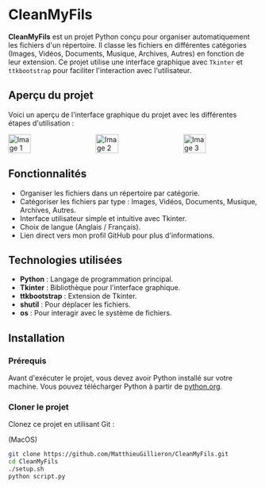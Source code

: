 # CleanMyFils

**CleanMyFils** est un projet Python conçu pour organiser automatiquement les fichiers d'un répertoire. Il classe les fichiers en différentes catégories (Images, Vidéos, Documents, Musique, Archives, Autres) en fonction de leur extension. Ce projet utilise une interface graphique avec `Tkinter` et `ttkbootstrap` pour faciliter l'interaction avec l'utilisateur.

## Aperçu du projet

Voici un aperçu de l'interface graphique du projet avec les différentes étapes d'utilisation :

<div style="display: flex; justify-content: space-between;">

  <img src="images/image1.png" alt="Image 1" width="30%" style="margin-right: 10px;">
  <img src="images/image2.png" alt="Image 2" width="30%" style="margin-right: 10px;">
  <img src="images/image3.png" alt="Image 3" width="30%">

</div>

## Fonctionnalités

- Organiser les fichiers dans un répertoire par catégorie.
- Catégoriser les fichiers par type : Images, Vidéos, Documents, Musique, Archives, Autres.
- Interface utilisateur simple et intuitive avec Tkinter.
- Choix de langue (Anglais / Français).
- Lien direct vers mon profil GitHub pour plus d'informations.

## Technologies utilisées

- **Python** : Langage de programmation principal.
- **Tkinter** : Bibliothèque pour l'interface graphique.
- **ttkbootstrap** : Extension de Tkinter.
- **shutil** : Pour déplacer les fichiers.
- **os** : Pour interagir avec le système de fichiers.

## Installation

### Prérequis

Avant d'exécuter le projet, vous devez avoir Python installé sur votre machine. Vous pouvez télécharger Python à partir de [python.org](https://www.python.org/downloads/).

### Cloner le projet

Clonez ce projet en utilisant Git :

(MacOS)
```bash
git clone https://github.com/MatthieuGillieron/CleanMyFils.git
cd CleanMyFils
./setup.sh
python script.py
